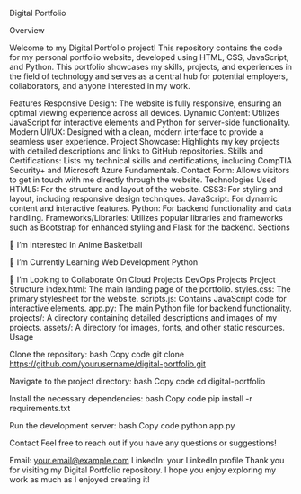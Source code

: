Digital Portfolio

Overview

Welcome to my Digital Portfolio project! This repository contains the code for my personal portfolio website, developed using HTML, CSS, JavaScript, and Python. This portfolio showcases my skills, projects, and experiences in the field of technology and serves as a central hub for potential employers, collaborators, and anyone interested in my work.

Features
Responsive Design: The website is fully responsive, ensuring an optimal viewing experience across all devices.
Dynamic Content: Utilizes JavaScript for interactive elements and Python for server-side functionality.
Modern UI/UX: Designed with a clean, modern interface to provide a seamless user experience.
Project Showcase: Highlights my key projects with detailed descriptions and links to GitHub repositories.
Skills and Certifications: Lists my technical skills and certifications, including CompTIA Security+ and Microsoft Azure Fundamentals.
Contact Form: Allows visitors to get in touch with me directly through the website.
Technologies Used
HTML5: For the structure and layout of the website.
CSS3: For styling and layout, including responsive design techniques.
JavaScript: For dynamic content and interactive features.
Python: For backend functionality and data handling.
Frameworks/Libraries: Utilizes popular libraries and frameworks such as Bootstrap for enhanced styling and Flask for the backend.
Sections

👀 I’m Interested In
Anime
Basketball

🌱 I’m Currently Learning
Web Development
Python

💞️ I’m Looking to Collaborate On
Cloud Projects
DevOps Projects
Project Structure
index.html: The main landing page of the portfolio.
styles.css: The primary stylesheet for the website.
scripts.js: Contains JavaScript code for interactive elements.
app.py: The main Python file for backend functionality.
projects/: A directory containing detailed descriptions and images of my projects.
assets/: A directory for images, fonts, and other static resources.
Usage

Clone the repository:
bash
Copy code
git clone https://github.com/yourusername/digital-portfolio.git

Navigate to the project directory:
bash
Copy code
cd digital-portfolio

Install the necessary dependencies:
bash
Copy code
pip install -r requirements.txt

Run the development server:
bash
Copy code
python app.py

Contact
Feel free to reach out if you have any questions or suggestions!

Email: your.email@example.com
LinkedIn: your LinkedIn profile
Thank you for visiting my Digital Portfolio repository. I hope you enjoy exploring my work as much as I enjoyed creating it!

